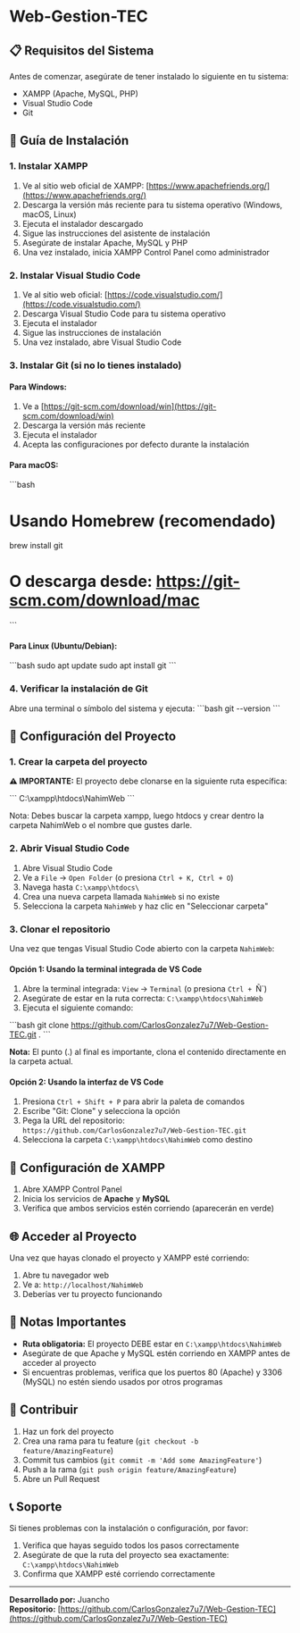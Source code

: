 # Web-Gestion-TEC

## 📋 Requisitos del Sistema

Antes de comenzar, asegúrate de tener instalado lo siguiente en tu sistema:

- XAMPP (Apache, MySQL, PHP)
- Visual Studio Code
- Git

## 🚀 Guía de Instalación

### 1. Instalar XAMPP

1. Ve al sitio web oficial de XAMPP: [https://www.apachefriends.org/](https://www.apachefriends.org/)
2. Descarga la versión más reciente para tu sistema operativo (Windows, macOS, Linux)
3. Ejecuta el instalador descargado
4. Sigue las instrucciones del asistente de instalación
5. Asegúrate de instalar Apache, MySQL y PHP
6. Una vez instalado, inicia XAMPP Control Panel como administrador

### 2. Instalar Visual Studio Code

1. Ve al sitio web oficial: [https://code.visualstudio.com/](https://code.visualstudio.com/)
2. Descarga Visual Studio Code para tu sistema operativo
3. Ejecuta el instalador
4. Sigue las instrucciones de instalación
5. Una vez instalado, abre Visual Studio Code

### 3. Instalar Git (si no lo tienes instalado)

#### Para Windows:
1. Ve a [https://git-scm.com/download/win](https://git-scm.com/download/win)
2. Descarga la versión más reciente
3. Ejecuta el instalador
4. Acepta las configuraciones por defecto durante la instalación

#### Para macOS:
\`\`\`bash
# Usando Homebrew (recomendado)
brew install git

# O descarga desde: https://git-scm.com/download/mac
\`\`\`

#### Para Linux (Ubuntu/Debian):
\`\`\`bash
sudo apt update
sudo apt install git
\`\`\`

### 4. Verificar la instalación de Git

Abre una terminal o símbolo del sistema y ejecuta:
\`\`\`bash
git --version
\`\`\`

## 📁 Configuración del Proyecto

### 1. Crear la carpeta del proyecto

**⚠️ IMPORTANTE:** El proyecto debe clonarse en la siguiente ruta específica:

\`\`\`
C:\xampp\htdocs\NahimWeb
\`\`\`

Nota: Debes buscar la carpeta xampp, luego htdocs y crear dentro la carpeta NahimWeb o el nombre que gustes darle.
### 2. Abrir Visual Studio Code

1. Abre Visual Studio Code
2. Ve a `File` → `Open Folder` (o presiona `Ctrl + K, Ctrl + O`)
3. Navega hasta `C:\xampp\htdocs\`
4. Crea una nueva carpeta llamada `NahimWeb` si no existe
5. Selecciona la carpeta `NahimWeb` y haz clic en "Seleccionar carpeta"

### 3. Clonar el repositorio

Una vez que tengas Visual Studio Code abierto con la carpeta `NahimWeb`:

#### Opción 1: Usando la terminal integrada de VS Code
1. Abre la terminal integrada: `View` → `Terminal` (o presiona `Ctrl + `Ñ`)
2. Asegúrate de estar en la ruta correcta: `C:\xampp\htdocs\NahimWeb`
3. Ejecuta el siguiente comando:

\`\`\`bash
git clone https://github.com/CarlosGonzalez7u7/Web-Gestion-TEC.git .
\`\`\`

**Nota:** El punto (.) al final es importante, clona el contenido directamente en la carpeta actual.

#### Opción 2: Usando la interfaz de VS Code
1. Presiona `Ctrl + Shift + P` para abrir la paleta de comandos
2. Escribe "Git: Clone" y selecciona la opción
3. Pega la URL del repositorio: `https://github.com/CarlosGonzalez7u7/Web-Gestion-TEC.git`
4. Selecciona la carpeta `C:\xampp\htdocs\NahimWeb` como destino

## 🔧 Configuración de XAMPP

1. Abre XAMPP Control Panel
2. Inicia los servicios de **Apache** y **MySQL**
3. Verifica que ambos servicios estén corriendo (aparecerán en verde)

## 🌐 Acceder al Proyecto

Una vez que hayas clonado el proyecto y XAMPP esté corriendo:

1. Abre tu navegador web
2. Ve a: `http://localhost/NahimWeb`
3. Deberías ver tu proyecto funcionando

## 📝 Notas Importantes

- **Ruta obligatoria:** El proyecto DEBE estar en `C:\xampp\htdocs\NahimWeb`
- Asegúrate de que Apache y MySQL estén corriendo en XAMPP antes de acceder al proyecto
- Si encuentras problemas, verifica que los puertos 80 (Apache) y 3306 (MySQL) no estén siendo usados por otros programas

## 🤝 Contribuir

1. Haz un fork del proyecto
2. Crea una rama para tu feature (`git checkout -b feature/AmazingFeature`)
3. Commit tus cambios (`git commit -m 'Add some AmazingFeature'`)
4. Push a la rama (`git push origin feature/AmazingFeature`)
5. Abre un Pull Request

## 📞 Soporte

Si tienes problemas con la instalación o configuración, por favor:

1. Verifica que hayas seguido todos los pasos correctamente
2. Asegúrate de que la ruta del proyecto sea exactamente: `C:\xampp\htdocs\NahimWeb`
3. Confirma que XAMPP esté corriendo correctamente

---

**Desarrollado por:** Juancho  
**Repositorio:** [https://github.com/CarlosGonzalez7u7/Web-Gestion-TEC](https://github.com/CarlosGonzalez7u7/Web-Gestion-TEC)
